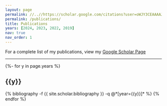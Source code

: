```yaml
---
layout: page
permalink: //..//https://scholar.google.com/citations?user=oWJY3CEAAAAJ&hl
permalink: /publications/
title: Publications
years: [2024, 2023, 2022, 2019]
nav: true
nav_order: 1
---
```

For a complete list of my publications, view my [Google Scholar Page](https://scholar.google.com/citations?user=oWJY3CEAAAAJ&hl)
___
<!-- _pages/publications.md -->
<div class="publications">

{%- for y in page.years %}
  <h2 class="year">{{y}}</h2>
  {% bibliography -f {{ site.scholar.bibliography }} -q @*[year={{y}}]* %}
{% endfor %}

</div>
